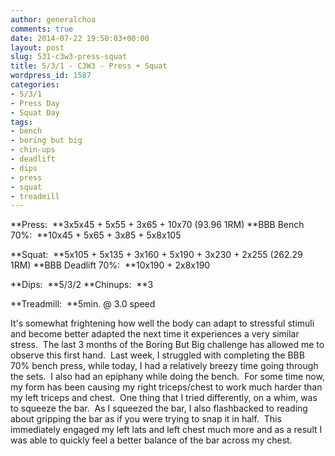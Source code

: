 ```yaml
---
author: generalchoa
comments: true
date: 2014-07-22 19:50:03+00:00
layout: post
slug: 531-c3w3-press-squat
title: 5/3/1 - C3W3 - Press + Squat
wordpress_id: 1587
categories:
- 5/3/1
- Press Day
- Squat Day
tags:
- bench
- boring but big
- chin-ups
- deadlift
- dips
- press
- squat
- treadmill
---
```


**Press:  **3x5x45 + 5x55 + 3x65 + 10x70 (93.96 1RM)
**BBB Bench 70%:  **10x45 + 5x65 + 3x85 + 5x8x105

**Squat:  **5x105 + 5x135 + 3x160 + 5x190 + 3x230 + 2x255 (262.29 1RM)
**BBB Deadlift 70%:  **10x190 + 2x8x190

**Dips:  **5/3/2
**Chinups:  **3

**Treadmill:  **5min. @ 3.0 speed

It's somewhat frightening how well the body can adapt to stressful stimuli and become better adapted the next time it experiences a very similar stress.  The last 3 months of the Boring But Big challenge has allowed me to observe this first hand.  Last week, I struggled with completing the BBB 70% bench press, while today, I had a relatively breezy time going through the sets.  I also had an epiphany while doing the bench.  For some time now, my form has been causing my right triceps/chest to work much harder than my left triceps and chest.  One thing that I tried differently, on a whim, was to squeeze the bar.  As I squeezed the bar, I also flashbacked to reading about gripping the bar as if you were trying to snap it in half.  This immediately engaged my left lats and left chest much more and as a result I was able to quickly feel a better balance of the bar across my chest.
